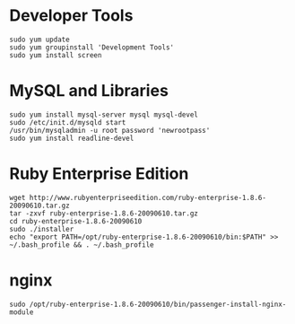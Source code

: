 Developer Tools
===============
    sudo yum update
    sudo yum groupinstall 'Development Tools'
    sudo yum install screen

MySQL and Libraries
===================
    sudo yum install mysql-server mysql mysql-devel
    sudo /etc/init.d/mysqld start
    /usr/bin/mysqladmin -u root password 'newrootpass'
    sudo yum install readline-devel


Ruby Enterprise Edition
=======================
    wget http://www.rubyenterpriseedition.com/ruby-enterprise-1.8.6-20090610.tar.gz
    tar -zxvf ruby-enterprise-1.8.6-20090610.tar.gz
    cd ruby-enterprise-1.8.6-20090610
    sudo ./installer
    echo "export PATH=/opt/ruby-enterprise-1.8.6-20090610/bin:$PATH" >> ~/.bash_profile && . ~/.bash_profile

nginx
=====
    sudo /opt/ruby-enterprise-1.8.6-20090610/bin/passenger-install-nginx-module
